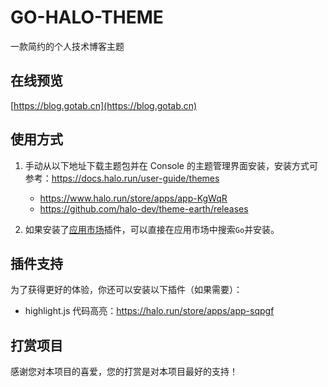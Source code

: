 # GO-HALO-THEME

一款简约的个人技术博客主题

## 在线预览
[https://blog.gotab.cn](https://blog.gotab.cn)

## 使用方式

1. 手动从以下地址下载主题包并在 Console 的主题管理界面安装，安装方式可参考：<https://docs.halo.run/user-guide/themes>

    - https://www.halo.run/store/apps/app-KgWqR
    - https://github.com/halo-dev/theme-earth/releases

3. 如果安装了[应用市场](https://www.halo.run/store/apps/app-VYJbF)插件，可以直接在应用市场中搜索`Go`并安装。

## 插件支持

为了获得更好的体验，你还可以安装以下插件（如果需要）：

- highlight.js 代码高亮：<https://halo.run/store/apps/app-sqpgf>

## 打赏项目

感谢您对本项目的喜爱，您的打赏是对本项目最好的支持！